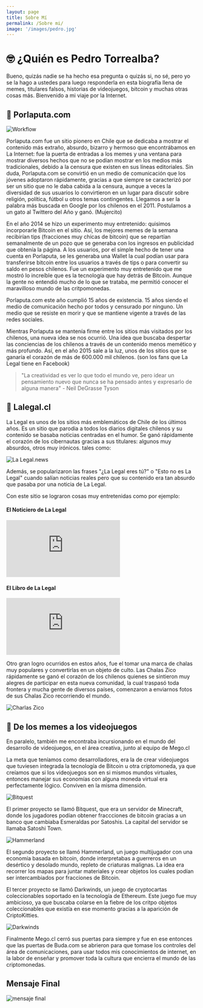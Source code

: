 ```yaml
---
layout: page
title: Sobre Mí
permalink: /Sobre mi/
image: '/images/pedro.jpg'
---
```


# 🤓 ¿Quién es Pedro Torrealba?

Bueno, quizás nadie se ha hecho esa pregunta o quizás si, no sé, pero yo se la hago a ustedes para luego responderla en esta biografía llena de memes, titulares falsos, historias de videojuegos, bitcoin y muchas otras cosas más. Bienvenido a mi viaje por la Internet.

## 🦕 Porlaputa.com

![Workflow]({{site.baseurl}}/images/porlaputa.png)

Porlaputa.com fue un sitio pionero en Chile que se dedicaba a mostrar el contenido más extraño, absurdo, bizarro y hermoso que encontrábamos en La Internet: fue la puerta de entradas a los memes y una ventana para mostrar diversos hechos que no se podían mostrar en los medios más tradicionales, debido a la censura que existen en sus líneas editoriales. Sin duda, Porlaputa.com se convirtió en un medio de comunicación que los jóvenes adoptaron rápidamente, gracias a que siempre se caracterizó por ser un sitio que no le daba cabida a la censura, aunque a veces la diversidad de sus usuarios lo convirtieron en un lugar para discutir sobre religión, política, fútbol u otros temas contingentes. Llegamos a ser la palabra más buscada en Google por los chilenos en el 2011. Postulamos a un gato al Twittero del Año y ganó. (Mujercito)

En el año 2014 se hizo un experimento muy entretenido: quisimos incorporarle Bitcoin en el sitio. Así, los mejores memes de la semana recibirían tips (fracciones muy chicas de bitcoin) que se repartían semanalmente de un pozo que se generaba con los ingresos en publicidad que obtenía la página. A los usuarios, por el simple hecho de tener una cuenta en Porlaputa,  se les generaba una Wallet la cual podían usar para transferirse bitcoin entre los usuarios a través de tips o para convertir su saldo en pesos chilenos. Fue un experimento muy entretenido que me mostró lo increíble que es la tecnología que hay detrás de Bitcoin. Aunque la gente no entendió mucho de lo que se trataba, me permitió conocer el maravilloso mundo de las critpomonedas.

Porlaputa.com este año cumplió 15 años de existencia. 15 años siendo el medio de comunicación hecho por todos y censurado por ninguno. Un medio que se resiste en morir y que se mantiene vigente a través de las redes sociales.

Mientras Porlaputa se mantenía firme entre los sitios más visitados por los chilenos, una nueva idea se nos ocurrió. Una idea que buscaba despertar las conciencias de los chilenos a través de un contenido menos memético y más profundo. Así, en el año 2015 sale a la luz, unos de los sitios que se ganaría el corazón de más de 600.000 mil chilenos. (son los fans que La Legal tiene en Facebook)

> "La creatividad es ver lo que todo el mundo ve, pero idear un pensamiento nuevo que nunca se ha pensado antes y expresarlo de alguna manera" - Neil DeGrasse Tyson

## 🔪 Lalegal.cl

La Legal es unos de los sitios más emblemáticos de Chile de los últimos años. Es un sitio que parodia a todos los diarios digitales chilenos y su contenido se basaba noticias centradas en el humor. Se ganó rápidamente el corazón de los cibernautas gracias a sus titulares: algunos muy absurdos, otros muy irónicos. tales como:

![La Legal.news]({{site.baseurl}}/images/lalegal1.png)

Además, se popularizaron las frases "¿La Legal eres tú?" o "Esto no es La Legal" cuando salían noticias reales pero que su contenido era tan absurdo que pasaba por una noticia de La Legal.

Con este sitio se lograron cosas muy entretenidas como por ejemplo:

#### El Noticiero de La Legal

<p><iframe src="https://www.youtube.com/embed/NtoM6l8xk-Y" frameborder="0" allowfullscreen></iframe></p>

#### El Libro de La Legal

<p><iframe src="https://www.youtube.com/embed/ZTvp4ZGkbz8" frameborder="0" allowfullscreen></iframe></p>

Otro gran logro ocurridos en estos años, fue el tomar una marca de chalas muy populares y convertirlas en un objeto de culto. Las Chalas Zico rápidamente se ganó el corazón de los chilenos quienes se sintieron muy alegres de participar en esta nueva comunidad, la cual traspasó toda frontera y mucha gente de diversos países, comenzaron a enviarnos fotos de sus Chalas Zico recorriendo el mundo.

![Charlas Zico]({{site.baseurl}}/images/lalegal2.png)

## 👾 De los memes a los videojuegos

En paralelo, también me encontraba incursionando en el mundo del desarrollo de videojuegos, en el área creativa, junto al equipo de Mego.cl

La meta que teníamos como desarrolladores, era la de crear videojuegos que tuviesen integrada la tecnología de Bitcoin u otra criptomoneda, ya que creíamos que si los videojuegos son en si mismos mundos virtuales, entonces manejar sus economías con alguna moneda virtual era perfectamente lógico. Conviven en la misma dimensión.

![Bitquest]({{site.baseurl}}/images/bitquest.png)

El primer proyecto se llamó Bitquest, que era un servidor de Minecraft, donde los jugadores podían obtener fraccciones de bitcoin gracias a un banco que cambiaba Esmeraldas por Satoshis. La capital del servidor se llamaba Satoshi Town.

![Hammerland]({{site.baseurl}}/images/hammerland.png)

El segundo proyecto se llamó Hammerland, un juego multijugador con una economía basada en bitcoin, donde interpretabas a guerreros en un desértico y desolado mundo, repleto de criaturas malignas. La idea era recorrer los mapas para juntar materiales y crear objetos los cuales podían ser intercambiados por fracciones de Bitcoin.

El tercer proyecto se llamó Darkwinds, un juego de cryptocartas coleccionables soportado en la tecnología de Ethereum. Este juego fue muy ambicioso, ya que buscaba colarse en la fiebre de los critpo objetos coleccionables que existía en ese momento gracias a la aparición de CriptoKitties.

![Darkwinds]({{site.baseurl}}/images/darkwinds.png)

Finalmente Mego.cl cerró sus puertas para siempre y fue en ese entonces que las puertas de Buda.com se abrieron para que tomase los controles del área de comunicaciones, para usar todos mis conocimientos de internet, en la labor de enseñar y promover toda la cultura que encierra el mundo de las criptomonedas.

## Mensaje Final

![mensaje final]({{site.baseurl}}/images/mensajes.png)
